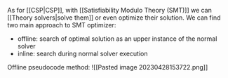 As for [[CSP|CSP]], with [[Satisfiability Modulo Theory (SMT)]] we can [[Theory solvers|solve them]] or even optimize their solution.
We can find two main approach to SMT optimizer:
- offline: search of optimal solution as an upper instance of the normal solver
- inline: search during normal solver execution

Offline pseudocode method:
![[Pasted image 20230428153722.png]]